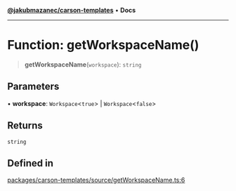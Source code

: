 [**@jakubmazanec/carson-templates**](../README.md) • **Docs**

---

# Function: getWorkspaceName()

> **getWorkspaceName**(`workspace`): `string`

## Parameters

• **workspace**: `Workspace`\<`true`\> \| `Workspace`\<`false`\>

## Returns

`string`

## Defined in

[packages/carson-templates/source/getWorkspaceName.ts:6](https://github.com/jakubmazanec/tools/blob/3137813ef46c72d3c081751f960a2aa2c61ad567/packages/carson-templates/source/getWorkspaceName.ts#L6)
